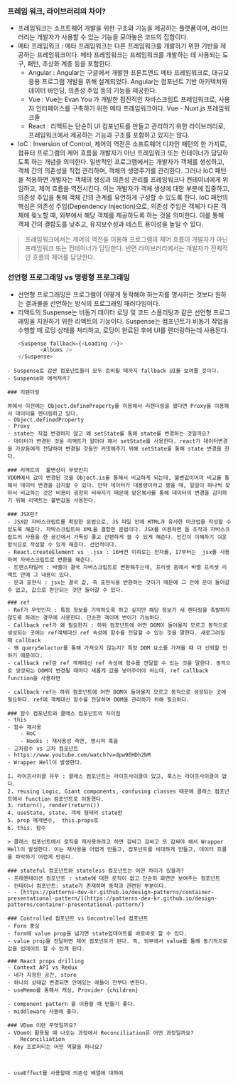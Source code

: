 ### 프레임 워크, 라이브러리의 차이?
- 프레임워크는 소프트웨어 개발을 위한 구조와 기능을 제공하는 플랫폼이며, 라이브러리는 개발자가 사용할 수 있는 기능을 모아놓은 코드의 집합이다.
- 메타 프레임워크 : 메타 프레임워크는 다른 프레임워크를 개발하기 위한 기반을 제공하는 프레임워크이다. 메타 프레임워크는 프레임워크를 개발하는 데 사용되는 도구, 패턴, 추상화 계층 등을 포함한다. 
	- Angular : Angular는 구글에서 개발한 프론트엔드 메타 프레임워크로, 대규모 응용 프로그램 개발을 위해 설계되었다. Angular는 컴포넌트 기반 아키텍처와 데이터 바인딩, 의존성 주입 등의 기능을 제공한다.
	- Vue :  Vue는 Evan You 가 개발한 점진적인 자바스크립트 프레임워크로, 사용자 인터페이스를 구축하기 위한 메타 프레임워크이다. Vue - Nuxt.js 프레임워크들 
	- React : 리액트는 단순히 UI 컴포넌트를 만들고 관리하기 위한 라이브러리로, 프레임워크에서 제공하는 기능과 구조를 포함하고 있지는 않다.
- IoC : Inversion of Control, 제어의 역전은 소프트웨어 디자인 패턴의 한 가지로, 컴퓨터 프로그램의 제어 흐름을 개발자가 아닌 프레임워크 또는 컨테이너가 담당하도록 하는 개념을 의미한다. 일반적인 프로그램에서는 개발자가 객체를 생성하고, 객체 간의 의존성을 직접 관리하며, 객체의 생명주기를 관리한다. 그러나 IoC 패턴을 적용하면 개발자는 객체의 생성과 의존성 관리를 프레임워크나 컨테이너에게 위임하고, 제어 흐름을 역전시킨다. 이는 개발자가 객체 생성에 대한 부분에 집중하고, 의존성 주입을 통해 객체 간의 관계를 유연하게 구성할 수 있도록 한다. IoC 패턴의 핵심은 의존성 주입(Dependency Injection)으로, 의존성 주입은 객체가 다른 객체에 읮노할 때, 외부에서 해당 객체를 제공하도록 하는 것을 의미한다. 이를 통해 객체 간의 결합도를 낮추고, 유지보수성과 테스트 용이성을 높일 수 있다.
> 프레임워크에서는 제어의 역전을 이용해 프로그램의 제어 흐름이 개발자가 아닌 프레임워크 또는 컨테이너가 담당한다. 반면 라이브러리에서는 개발자가 전체적인 흐름의 제어를 담당한다.

### 선언형 프로그래밍 vs 명령형 프로그래밍
- 선언형 프로그래밍은 프로그램이 어떻게 동작해야 하는지를 명시하는 것보다 원하는 결과물을 선언하는 방식의 프로그래밍 패러다임이다. 
- 리액트의 Suspense는 비동기 데이터 로딩 및 코드 스플리팅과 같은 선언형 프로그래밍을 지원하기 위한 리액트의 기능이다. Suspense는 컴포넌트가 비동기 작업을 수행할 때 로딩 상태를 처리하고, 로딩이 완료된 후에 UI를 렌더링하는데 사용된다.
	 ```js
	 <Suspense fallback={<Loading />}>  
			<Albums />  
	 </Suspense>
```
- Suspense로 감싼 컴포넌트들이 모두 준비될 때까지 fallback UI를 보여줄 것이다.
- Suspense와 에러처리?

### 리렌더링

뷰에서 이전에는 Object.defineProperty를 이용해서 리렌더링을 했다면 Proxy를 이용해서 데이터를 렌더링하고 있다.
- Object.definedProperty
- Proxy
- state는 직접 변경하지 않고 왜 setState를 통해 state를 변경하는 것일까요?
- 데이터가 변경된 것을 리액트가 알아야 해서 setState를 사용한다. react가 데이터변경을 가상돔에게 전달하여 변경될 것들만 커밋해주기 위해 setState를 통해 state 변경을 한다.

### 리액트의  불변성이 무엇인지
VDOM에서 값이 변경된 것을 Object.is를 통해서 비교하게 되는데, 불변값이어야 비교를 통해서 데이터 변경을 감지할 수 있다. 만약 데이터가 대용량이라고 했을 때, 일일이 하나씩 찾아서 비교하는 것은 비용이 굉장히 비싸지기 때문에 얕은복사를 통해 데이터의 변경을 감지하기 위해 리액트는 불변값을 사용한다. 

### JSX란?
- JSX란 자바스크립트를 확장한 문법으로, JS 파일 안에 HTML과 유사한 마크업을 작성할 수 있도록 해준다. 자박스크립트와 XML을 결합한 문법이다. JSX를 이용하면 돔 조작과 자바스크립트의 사용을 한 공간에서 가독성 좋고 간편하게 쓸 수 있게 해준다. 인간이 이해하기 쉬운 방식으로 작성할 수 있게 해준다. 선언적이다. 
- React.createElement vs _.jsx : 16버전 이하로는 전자를, 17부터는 _jsx를 사용하여 자바스크립트로 변환을 해준다.
- 트랜스파일러 : 바벨이 결국 자바스크립트로 변환해주는데, 프리셋 중에서 바벨 프리셋 리액트 안에 그 내용이 있다. 
- 문과 표현식 : jsx는 결국 값, 즉 표현식을 반환하는 것이기 때문에 그 안에 문이 들어갈 수 없고, 값으로 판단되는 것만 들어갈 수 있다.

### ref
- Ref가 무엇인지 : 특정 정보를 기억하도록 하고 싶지만 해당 정보가 새 렌더링을 촉발하지 않도록 하려는 경우에 사용한다. 단순한 객이며 변이가 가능하다.
- Callback ref가 왜 필요한지 : 하위 컴포넌트에 어떤 DOM이 들어올지 모르고 동적으로 생성되는 곳에는 ref객체대신 ref 속성에 함수를 전달할 수 있는 것을 말한다. 새로그려질 때 callback 
- 왜 querySelector를 통해 가져오지 않는지? 특정 DOM 요소를 가져올 때 더 신뢰할 만하기 때문이다. 
- callback ref란 ref 객체대신 ref 속성에 함수를 전달할 수 있는 것을 말한다. 동적으로 생성되는 DOM이 변경될 때마다 새롭게 값을 넣어주어야 하는데, ref callback function을 사용하면 

- callback ref는 하위 컴포넌트에 어떤 DOM이 들어올지 모르고 동적으로 생성되는 곳에 필요하다. ref에 객체대신 함수를 전달하여 DOM을 관리하기 위해 필요하다.

### 함수 컴포넌트와 클래스 컴포넌트의 차이점
- this
- 함수 재사용
	- HoC
	- Hooks : 재사용성 측면, 명시적 훅을 
- 고차함수 vs 고차 컴포넌트
- https://www.youtube.com/watch?v=dpw9EHDh2bM
- Wrapper Hell이 발생한다.

1. 라이프사이클 유무 : 클래스 컴포넌트는 라이프사이클이 있고, 훅스는 라이프사이클이 없다.
2. reusing Logic, Giant components, confusing classes 때문에 클래스 컴포넌트에서 function 컴포넌트로 이동했다.
3. return(), render(return())
4. useState, state. 객체 형태의 state만
5. prop 매개변수,  this.props로
6. this. 함수

> 클래스 컴포넌트에서 로직을 재사용하려고 하면 감싸고 감싸고 또 감싸야 해서 Wrapper Hell이 발생한다. 이는 재사용을 어렵게 만들고, 컴포넌트를 비대하게 만들고, 데이터 흐름을 파악하기 어렵게 만든다.

### stateful 컴포넌트와 stateless 컴포넌트는 어떤 차이가 있을까?
- 프레젠테이션 컴포넌트 : state에 대한 로직이 없고 단순히 화면만 보여주는 컴포넌트
- 컨테이너 컴포넌트: state가 존재하며 동작과 관련된 부분이다.
- - [https://patterns-dev-kr.github.io/design-patterns/container-presentational-pattern/](https://patterns-dev-kr.github.io/design-patterns/container-presentational-pattern/)

### Controlled 컴포넌트 vs Uncontrolled 컴포넌트
- Form 중심 
- form에 value prop을 넘기면 state업데이트를 바로바로 할 수 있다. 
- value prop을 전달하면 제어 컴포넌트가 된다. 즉, 외부에서 value를 통해 동기적으로 값을 업데이트 할 수 있게 된다.

### React props drilling
- Context API vs Redux
- 내가 지정한 공간, store
- 하나의 상태값 변경되면 안에있는 애들이 전부다 변한다.
- useMemo를 통해서 캐싱, Provider {children}

- component pattern 을 이용할 때 만들기 좋다.
- middleware 사용에 좋다.

### VDom 이란 무엇일까요?
- VDom이 활용될 때 나오는 과정에서 Reconciliation은 어떤 과정일까요?
	Reconciliation 
- Key 프로퍼티는 어떤 역할을 하나요?



- useEffect를 사용할때 의존성 배열에 대하여 
